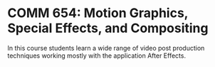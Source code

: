 # COMM 654: Motion Graphics, Special Effects, and Compositing

In this course students learn a wide range of video post production techniques working mostly with the application After Effects.